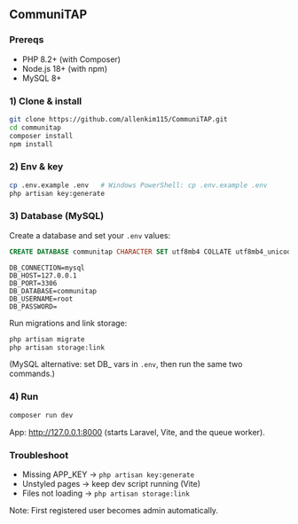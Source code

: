 ## CommuniTAP 
### Prereqs

- PHP 8.2+ (with Composer)
- Node.js 18+ (with npm)
- MySQL 8+

### 1) Clone & install

```bash
git clone https://github.com/allenkim115/CommuniTAP.git
cd communitap
composer install
npm install
```

### 2) Env & key

```bash
cp .env.example .env   # Windows PowerShell: cp .env.example .env
php artisan key:generate
```

### 3) Database (MySQL)

Create a database and set your `.env` values:

```sql
CREATE DATABASE communitap CHARACTER SET utf8mb4 COLLATE utf8mb4_unicode_ci;
```

```env
DB_CONNECTION=mysql
DB_HOST=127.0.0.1
DB_PORT=3306
DB_DATABASE=communitap
DB_USERNAME=root
DB_PASSWORD=
```

Run migrations and link storage:

```bash
php artisan migrate
php artisan storage:link
```

(MySQL alternative: set DB_ vars in `.env`, then run the same two commands.)

### 4) Run

```bash
composer run dev
```

App: http://127.0.0.1:8000 (starts Laravel, Vite, and the queue worker).

### Troubleshoot

- Missing APP_KEY → `php artisan key:generate`
- Unstyled pages → keep dev script running (Vite)
- Files not loading → `php artisan storage:link`

Note: First registered user becomes admin automatically.
